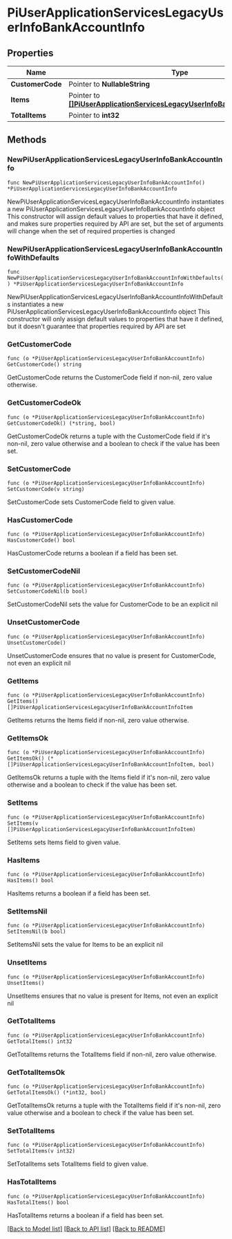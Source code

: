 # PiUserApplicationServicesLegacyUserInfoBankAccountInfo

## Properties

Name | Type | Description | Notes
------------ | ------------- | ------------- | -------------
**CustomerCode** | Pointer to **NullableString** |  | [optional] 
**Items** | Pointer to [**[]PiUserApplicationServicesLegacyUserInfoBankAccountInfoItem**](PiUserApplicationServicesLegacyUserInfoBankAccountInfoItem.md) |  | [optional] 
**TotalItems** | Pointer to **int32** |  | [optional] 

## Methods

### NewPiUserApplicationServicesLegacyUserInfoBankAccountInfo

`func NewPiUserApplicationServicesLegacyUserInfoBankAccountInfo() *PiUserApplicationServicesLegacyUserInfoBankAccountInfo`

NewPiUserApplicationServicesLegacyUserInfoBankAccountInfo instantiates a new PiUserApplicationServicesLegacyUserInfoBankAccountInfo object
This constructor will assign default values to properties that have it defined,
and makes sure properties required by API are set, but the set of arguments
will change when the set of required properties is changed

### NewPiUserApplicationServicesLegacyUserInfoBankAccountInfoWithDefaults

`func NewPiUserApplicationServicesLegacyUserInfoBankAccountInfoWithDefaults() *PiUserApplicationServicesLegacyUserInfoBankAccountInfo`

NewPiUserApplicationServicesLegacyUserInfoBankAccountInfoWithDefaults instantiates a new PiUserApplicationServicesLegacyUserInfoBankAccountInfo object
This constructor will only assign default values to properties that have it defined,
but it doesn't guarantee that properties required by API are set

### GetCustomerCode

`func (o *PiUserApplicationServicesLegacyUserInfoBankAccountInfo) GetCustomerCode() string`

GetCustomerCode returns the CustomerCode field if non-nil, zero value otherwise.

### GetCustomerCodeOk

`func (o *PiUserApplicationServicesLegacyUserInfoBankAccountInfo) GetCustomerCodeOk() (*string, bool)`

GetCustomerCodeOk returns a tuple with the CustomerCode field if it's non-nil, zero value otherwise
and a boolean to check if the value has been set.

### SetCustomerCode

`func (o *PiUserApplicationServicesLegacyUserInfoBankAccountInfo) SetCustomerCode(v string)`

SetCustomerCode sets CustomerCode field to given value.

### HasCustomerCode

`func (o *PiUserApplicationServicesLegacyUserInfoBankAccountInfo) HasCustomerCode() bool`

HasCustomerCode returns a boolean if a field has been set.

### SetCustomerCodeNil

`func (o *PiUserApplicationServicesLegacyUserInfoBankAccountInfo) SetCustomerCodeNil(b bool)`

 SetCustomerCodeNil sets the value for CustomerCode to be an explicit nil

### UnsetCustomerCode
`func (o *PiUserApplicationServicesLegacyUserInfoBankAccountInfo) UnsetCustomerCode()`

UnsetCustomerCode ensures that no value is present for CustomerCode, not even an explicit nil
### GetItems

`func (o *PiUserApplicationServicesLegacyUserInfoBankAccountInfo) GetItems() []PiUserApplicationServicesLegacyUserInfoBankAccountInfoItem`

GetItems returns the Items field if non-nil, zero value otherwise.

### GetItemsOk

`func (o *PiUserApplicationServicesLegacyUserInfoBankAccountInfo) GetItemsOk() (*[]PiUserApplicationServicesLegacyUserInfoBankAccountInfoItem, bool)`

GetItemsOk returns a tuple with the Items field if it's non-nil, zero value otherwise
and a boolean to check if the value has been set.

### SetItems

`func (o *PiUserApplicationServicesLegacyUserInfoBankAccountInfo) SetItems(v []PiUserApplicationServicesLegacyUserInfoBankAccountInfoItem)`

SetItems sets Items field to given value.

### HasItems

`func (o *PiUserApplicationServicesLegacyUserInfoBankAccountInfo) HasItems() bool`

HasItems returns a boolean if a field has been set.

### SetItemsNil

`func (o *PiUserApplicationServicesLegacyUserInfoBankAccountInfo) SetItemsNil(b bool)`

 SetItemsNil sets the value for Items to be an explicit nil

### UnsetItems
`func (o *PiUserApplicationServicesLegacyUserInfoBankAccountInfo) UnsetItems()`

UnsetItems ensures that no value is present for Items, not even an explicit nil
### GetTotalItems

`func (o *PiUserApplicationServicesLegacyUserInfoBankAccountInfo) GetTotalItems() int32`

GetTotalItems returns the TotalItems field if non-nil, zero value otherwise.

### GetTotalItemsOk

`func (o *PiUserApplicationServicesLegacyUserInfoBankAccountInfo) GetTotalItemsOk() (*int32, bool)`

GetTotalItemsOk returns a tuple with the TotalItems field if it's non-nil, zero value otherwise
and a boolean to check if the value has been set.

### SetTotalItems

`func (o *PiUserApplicationServicesLegacyUserInfoBankAccountInfo) SetTotalItems(v int32)`

SetTotalItems sets TotalItems field to given value.

### HasTotalItems

`func (o *PiUserApplicationServicesLegacyUserInfoBankAccountInfo) HasTotalItems() bool`

HasTotalItems returns a boolean if a field has been set.


[[Back to Model list]](../README.md#documentation-for-models) [[Back to API list]](../README.md#documentation-for-api-endpoints) [[Back to README]](../README.md)


